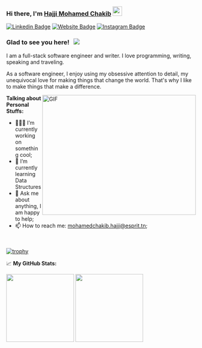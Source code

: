 ### Hi there, I'm <a href="" target="_blank">Hajji Mohamed Chakib</a> <img src="https://media.giphy.com/media/hvRJCLFzcasrR4ia7z/giphy.gif" width="25px">

[![Linkedin Badge](https://img.shields.io/badge/-LinkedIn-0e76a8?style=flat-square&logo=Linkedin&logoColor=white)](https://www.linkedin.com/in/mohamed-chakib-hajji-a9129b166/)
[![Website Badge](https://img.shields.io/badge/Website-3b5998?style=flat-square&logo=google-chrome&logoColor=white)](https://mohamedchakibhajji.github.io/porfolio/)
[![Instagram Badge](https://img.shields.io/badge/-Instagram-e4405f?style=flat-square&logo=Instagram&logoColor=white)](https://www.instagram.com/chekibelhajji/)
### Glad to see you here! &nbsp; ![](https://visitor-badge.glitch.me/badge?page_id=mohamedchakibhajji.mohamedchakibhajji)

I am a full-stack software engineer and writer. I love programming, writing, speaking and traveling.

As a software engineer, I enjoy using my obsessive attention to detail, my unequivocal love for making things that change the world. That's why I like to make things that make a difference.

<img align="right" alt="GIF" src="https://github.com/Gapur/Gapur/blob/master/coding.gif?raw=true" width="408" height="318" />
  

**Talking about Personal Stuffs:**

- 👨🏻‍💻 I’m currently working on something cool;
- 🚀 I’m currently learning Data Structures 
- 💬 Ask me about anything, I am happy to help;
- 📫 How to reach me: mohamedchakib.hajji@esprit.tn;


</br>

[![trophy](https://github-profile-trophy.vercel.app/?username=mohamedchakibhajji)](https://github.com/mohamedchakibhajji/github-profile-trophy)


📈 **My GitHub Stats:**

<p>
  <img height="180em" src="https://github-readme-stats.vercel.app/api?username=mohamedchakibhajji&show_icons=true&hide_border=true&&count_private=true&include_all_commits=true" />
  <img height="180em" src="https://github-readme-stats.vercel.app/api/top-langs/?username=mohamedchakibhajji&exclude_repo=KNN-Image-Classification&show_icons=true&hide_border=true&layout=compact&langs_count=8"/>
</p>



